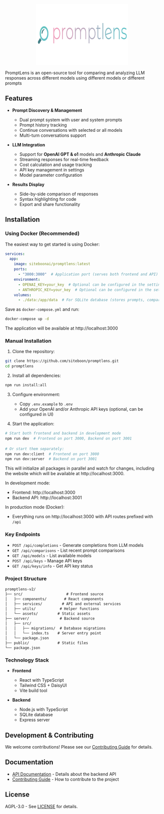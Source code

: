 <p align="center">
  <img src="public/lens.svg" alt="PromptLens Logo" width="300" height="200"/>
</p>


PromptLens is an open-source tool for comparing and analyzing LLM responses across different models using different models or different prompts


## Features

- **Prompt Discovery & Management**
  - Dual prompt system with user and system prompts
  - Prompt history tracking
  - Continue conversations with selected or all models
  - Multi-turn conversations support

- **LLM Integration**
  - Support for **OpenAI GPT & o1** models and **Anthropic Claude**
  - Streaming responses for real-time feedback
  - Cost calculation and usage tracking
  - API key management in settings
  - Model parameter configuration

- **Results Display**
  - Side-by-side comparison of responses
  - Syntax highlighting for code
  - Export and share functionality



## Installation

### Using Docker (Recommended)

The easiest way to get started is using Docker:

```yaml
services:
  app:
    image: siteboonai/promptlens:latest
    ports:
      - "3000:3000"  # Application port (serves both frontend and API)
    environment:
      - OPENAI_KEY=your_key  # Optional can be configured in the settings later on
      - ANTHROPIC_KEY=your_key  # Optional can be configured in the settings later on
    volumes:
      - ./data:/app/data  # For SQLite database (stores prompts, comparisons, and encrypted API keys)
```
Save as `docker-compose.yml` and run:
```bash
docker-compose up -d
```

The application will be available at http://localhost:3000

### Manual Installation

1. Clone the repository:
```bash
git clone https://github.com/siteboon/promptlens.git
cd promptlens
```

2. Install all dependencies:
```bash
npm run install:all
```

3. Configure environment:
   - Copy `.env.example` to `.env`
   - Add your OpenAI and/or Anthropic API keys (optional, can be configured in UI)

4. Start the application:
```bash
# Start both frontend and backend in development mode
npm run dev  # Frontend on port 3000, Backend on port 3001

# Or start them separately:
npm run dev:client  # Frontend on port 3000
npm run dev:server  # Backend on port 3001
```
This will initialize all packages in parallel and watch for changes, including the website which will be available at http://localhost:3000.

In development mode:
- Frontend: http://localhost:3000
- Backend API: http://localhost:3001

In production mode (Docker):
- Everything runs on http://localhost:3000 with API routes prefixed with `/api`


### Key Endpoints

- `POST /api/completions` - Generate completions from LLM models
- `GET /api/comparisons` - List recent prompt comparisons
- `GET /api/models` - List available models
- `POST /api/keys` - Manage API keys
- `GET /api/keys/info` - Get API key status


### Project Structure

```
promptlens-v2/
├── src/                    # Frontend source
│   ├── components/        # React components
│   ├── services/         # API and external services
│   ├── utils/           # Helper functions
│   └── assets/         # Static assets
├── server/              # Backend source
│   ├── src/
│   │   ├── migrations/  # Database migrations
│   │   └── index.ts    # Server entry point
│   └── package.json
├── public/             # Static files
└── package.json
```

### Technology Stack

- **Frontend**
  - React with TypeScript
  - Tailwind CSS + DaisyUI
  - Vite build tool

- **Backend**
  - Node.js with TypeScript
  - SQLite database
  - Express server



## Development & Contributing
We welcome contributions! Please see our [Contributing Guide](CONTRIBUTING.md) for details.



## Documentation

- [API Documentation](API.md) - Details about the backend API
- [Contributing Guide](CONTRIBUTING.md) - How to contribute to the project

## License

AGPL-3.0 - See [LICENSE](LICENSE) for details.

